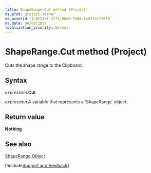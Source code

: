 ```yaml
---
title: ShapeRange.Cut method (Project)
ms.prod: project-server
ms.assetid: 1c02226f-17f1-0be0-7dd8-fc837aff78f9
ms.date: 06/08/2017
localization_priority: Normal
---
```



# ShapeRange.Cut method (Project)
Cuts the shape range to the Clipboard.

## Syntax

_expression_.**Cut**

 _expression_ A variable that represents a 'ShapeRange' object.


## Return value

 **Nothing**


## See also


[ShapeRange Object](Project.shaperange.md)

[!include[Support and feedback](~/includes/feedback-boilerplate.md)]